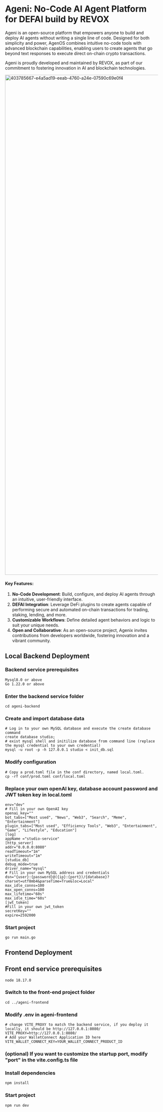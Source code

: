 # Ageni: No-Code AI Agent Platform for DEFAI build by REVOX

Ageni is an open-source platform that empowers anyone to build and deploy AI agents without writing a single line of code. Designed for both simplicity and power, AgenOS combines intuitive no-code tools with advanced blockchain capabilities, enabling users to create agents that go beyond text responses to execute direct on-chain crypto transactions.

Ageni is proudly developed and maintained by REVOX, as part of our commitment to fostering innovation in AI and blockchain technologies.

<img width="3024" height="1646" alt="403785667-e4a5ad19-eeab-4760-a24e-07590c69e0f4" src="https://github.com/user-attachments/assets/3ad95bea-544d-4378-9ca6-648c229c77c8" />


#### Key Features:
1. **No-Code Development**: Build, configure, and deploy AI agents through an intuitive, user-friendly interface.
2. **DEFAI Integration**: Leverage DeFi plugins to create agents capable of performing secure and automated on-chain transactions for trading, staking, lending, and more.
3. **Customizable Workflows**: Define detailed agent behaviors and logic to suit your unique needs.
4. **Open and Collaborative**: As an open-source project, Agenix invites contributions from developers worldwide, fostering innovation and a vibrant community.

## Local Backend Deployment
### Backend service prerequisites
```
Mysql8.0 or above
Go 1.22.0 or above
```
### Enter the backend service folder
```
cd ageni-backend
```
### Create and import database data
```
# Log in to your own MySQL database and execute the create database command
create database studio;
# exist mysql shell and initilize database from command line (replace the mysql credential to your own credential)
mysql -u root -p -h 127.0.0.1 studio < init_db.sql
```
### Modify configuration
```
# Copy a prod.toml file in the conf directory, named local.toml.
cp -rf conf/prod.toml conf/local.toml
```
### Replace your own openAI key, database account password and JWT token key in local.toml 
```
env="dev"
# Fill in your own OpenAI key
openai_key=""
bot_tabs=["Most used", "News", "Web3", "Search", "Meme", "Entertainment"]
plugin_tabs=["Most used", "Efficiency Tools", "Web3", "Entertainment", "Game", "Lifestyle", "Education"]
[log]
appName ="studio-service"
[http_server]
addr="0.0.0.0:8080"
readTimeout="1m"
writeTimeout="1m"
[studio_db]
debug_mode=true
driver_name="mysql"
# Fill in your own MySQL address and credentials
dsn="{user}:{password}@({ip}:{port})/{database}?charset=utf8mb4&parseTime=True&loc=Local"
max_idle_conns=100
max_open_conns=100
max_lifetime="60s"
max_idle_time="60s"
[jwt_token]
#Fill in your own jwt_token
secretKey=""
expire=2592000
```
### Start project
```
go run main.go
```
## Frontend Deployment
## Front end service prerequisites
```
node 18.17.0
```
### Switch to the front-end project folder
```
cd ../ageni-frontend
```
### Modify .env in ageni-frontend
```
# change VITE_PROXY to match the backend service, if you deploy it locally, it should be http://127.0.0.1:8080/
VITE_PROXY=http://127.0.0.1:8080/
# Add your WalletConnect Application ID here
VITE_WALLET_CONNECT_KEY=YOUR_WALLET_CONNECT_PRODUCT_ID
```
### (optional) If you want to customize the startup port, modify "port" in the vite.config.ts file

### Install dependencies
```
npm install
```
### Start project
```
npm run dev
```
